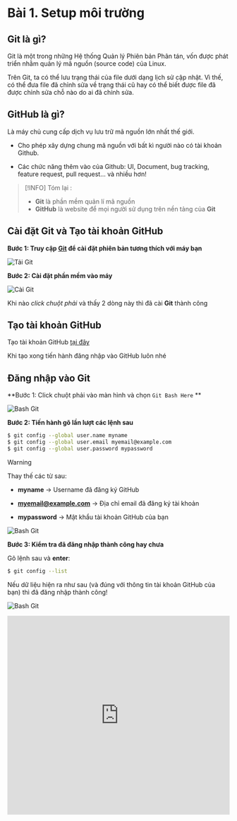 
# Bài 1. Setup môi trường

## Git là gì?

Git là một trong những Hệ thống Quản lý Phiên bản Phân tán, vốn được phát triển nhằm quản lý mã nguồn (source code) của Linux.

Trên Git, ta có thể lưu trạng thái của file dưới dạng lịch sử cập nhật. Vì thế, có thể đưa file đã chỉnh sửa về trạng thái cũ hay có thể biết được file đã được chỉnh sửa chỗ nào do ai đã chỉnh sửa.

## GitHub là gì?

Là máy chủ cung cấp dịch vụ lưu trữ mã nguồn lớn nhất thế giới.

- Cho phép xây dựng chung mã nguồn với 
bất kì người nào có tài khoản Github.

- Các chức năng thêm vào của Github: UI, Document, bug tracking, feature request, pull request… và nhiều hơn!

>[!INFO]
>Tóm lại :
>- **Git** là phần mềm quản lí mã nguồn
>- **GitHub** là website để mọi người sử dụng trên nền tảng của **Git**


## Cài đặt Git và Tạo tài khoản GitHub


**Bước 1: Truy cập [Git](https://git-scm.com/downloads) để cài đặt phiên bản tương thích với máy bạn**

![Tải Git](https://github.com/theanishtar/images/blob/main/angurvad/github/session1/downloadgit.png?raw=true)

**Bước 2: Cài đặt phần mềm vào máy**

![Cài Git](https://github.com/theanishtar/images/blob/main/angurvad/github/session1/caidat.png?raw=true)

Khi nào *click chuột phải* và thấy 2 dòng này thì đã cài **Git** thành công


 <!-- <img src="https://github.com/theanishtar/images/blob/main/angurvad/github/session1/09d15404acfc79a220ed.jpg?raw=true" title="" alt="Professor Male.png" width="300"> -->

## Tạo tài khoản GitHub

Tạo tài khoản GitHub [tại đây](https://github.com/signup?source=login)

Khi tạo xong tiến hành đăng nhập vào GitHub luôn nhé

## Đăng nhập vào Git

**Bước 1: Click chuột phải vào màn hình và chọn `Git Bash Here` ** 

![Bash Git](https://github.com/theanishtar/images/blob/main/angurvad/github/session1/ab23d3822f7afa24a36b.jpg?raw=true)

**Bước 2: Tiến hành gõ lần lượt các lệnh sau**

```bash
$ git config --global user.name myname	
$ git config --global user.email myemail@example.com
$ git config --global user.password mypassword
```

>[!WARNING]
>Thay thế các từ sau:
>- **myname** -> Username đã đăng ký GitHub
>
>- **myemail@example.com** -> Địa chỉ email đã đăng ký tài khoản
>
>- **mypassword** -> Mật khẩu tài khoản GitHub của bạn

![Bash Git](https://github.com/theanishtar/images/blob/main/angurvad/github/session1/dangnhap.png?raw=true)

**Bước 3: Kiểm tra đã đăng nhập thành công hay chưa**

Gõ lệnh sau và **enter**:

```bash
$ git config --list
```

Nếu dữ liệu hiện ra như sau (và đúng với thông tin tài khoản GitHub của bạn) thì đã đăng nhập thành công!

![Bash Git](https://github.com/theanishtar/images/blob/main/angurvad/github/session1/list.png?raw=true)


<iframe width="100%" height="450" src="https://www.youtube.com/embed/RV_jojt_2bo?si=KhYiTBJdNeHYFfMa" title="YouTube video player" frameborder="0" allow="accelerometer; autoplay; clipboard-write; encrypted-media; gyroscope; picture-in-picture; web-share" allowfullscreen></iframe>
